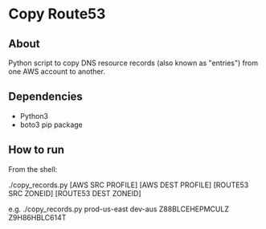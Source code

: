 # Copy Route53

## About

Python script to copy DNS resource records (also known as "entries") from one AWS account to another.

## Dependencies

* Python3
* boto3 pip package

## How to run

From the shell:

  ./copy_records.py [AWS SRC PROFILE] [AWS DEST PROFILE] [ROUTE53 SRC ZONEID] [ROUTE53 DEST ZONEID]

e.g.
  ./copy_records.py prod-us-east dev-aus Z88BLCEHEPMCULZ Z9H86HBLC614T
